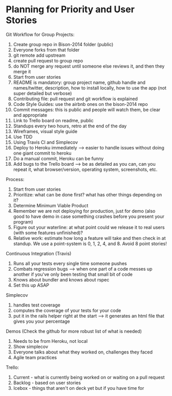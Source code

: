 # Planning for Priority and User Stories

Git Workflow for Group Projects:
1. Create group repo in Bison-2014 folder (public)
2. Everyone forks from that folder
3. git remote add upstream <link to group repo>
4. create pull request to group repo
5. do NOT merge any request until someone else reviews it, and then they merge it
6. Start from user stories
7. README is mandatory: group project name, github handle and names/twitter, description, how to install locally, how to use the app (not super detailed but verbose)
8. Contributing file: pull request and git workflow is explained
9. Code Style Guides: use the airbnb ones on the bison-2014 repo
10. Commit messages: this is public and people will watch them, be clear and appropriate
11. Link to Trello board on readme, public
12. Standups every two hours, retro at the end of the day
13. Wireframes, visual style guide
14. Use TDD
15. Using Travis CI and Simplecov
16. Deploy to Heroku immediately --> easier to handle issues without doing one giant commit to heroku
17. Do a manual commit, Heroku can be funny
18. Add bugs to the Trello board --> be as detailed as you can, can you repeat it, what browser/version, operating system, screenshots, etc. 

Process:
1. Start from user stories
2. Prioritize: what can be done first? what has other things depending on it?
3. Determine Minimum Viable Product
4. Remember we are not deploying for production, just for demo (also good to have demo in case something crashes before you present your program)
5. Figure out your waterline: at what point could we release it to real users (with some features unfinished)?
6. Relative work: estimate how long a feature will take and then check in at standup. We use a point-system is 0, 1, 2, 4, and 8. Avoid 8 point stories! 

Continuous Integration (Travis)
1. Runs all your tests every single time someone pushes
2. Combats regression bugs --> when one part of a code messes up another if you've only been testing that small bit of code
3. Knows about bundler and knows about rspec
4. Set this up ASAP

Simplecov
1. handles test coverage
2. computes the coverage of your tests for your code
3. put it in the rails helper right at the start --> it generates an html file that gives you your percentage

Demos (Check the github for more robust list of what is needed)
1. Needs to be from Heroku, not local
2. Show simplecov
3. Everyone talks about what they worked on, challenges they faced
4. Agile team practices

Trello:
1. Current - what is currently being worked on or waiting on a pull request
2. Backlog - based on user stories
3. Icebox - things that aren't on deck yet but if you have time for 